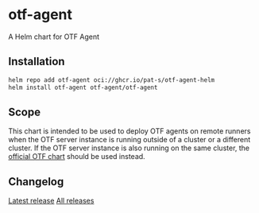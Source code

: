 # otf-agent

A Helm chart for OTF Agent

## Installation

```sh
helm repo add otf-agent oci://ghcr.io/pat-s/otf-agent-helm
helm install otf-agent otf-agent/otf-agent
```

## Scope

This chart is intended to be used to deploy OTF agents on remote runners when the OTF server instance is running outside of a cluster or a different cluster.
If the OTF server instance is also running on the same cluster, the [official OTF chart](https://github.com/leg100/otf-charts) should be used instead.


## Changelog

[Latest release](https://github.com/pat-s/otf-agent-helm/releases)
[All releases](https://github.com/pat-s/otf-agent-helm/blob/main/CHANGELOG.md)
